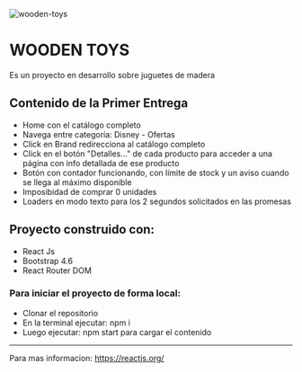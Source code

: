 ![wooden-toys](https://user-images.githubusercontent.com/78130980/126024771-6205a7b6-cbe2-4747-899d-67a92fcd4af0.gif)

# WOODEN TOYS 
Es un proyecto en desarrollo sobre juguetes de madera

## Contenido de la Primer Entrega 
- Home con el catálogo completo
- Navega entre categoría: Disney - Ofertas
- Click en Brand redirecciona al catálogo completo
- Click en el botón "Detalles..." de cada producto para acceder a una página con info detallada de ese producto
- Botón con contador funcionando, con límite de stock y un aviso cuando se llega al máximo disponible
- Imposibidad de comprar 0 unidades
- Loaders en modo texto para los 2 segundos solicitados en las promesas

## Proyecto construido con:
- React Js
- Bootstrap 4.6
- React Router DOM


### Para iniciar el proyecto de forma local:
- Clonar el repositorio
- En la terminal ejecutar: npm i
- Luego ejecutar: npm start para cargar el contenido


----------------------------------------

Para mas informacion:
https://reactjs.org/

